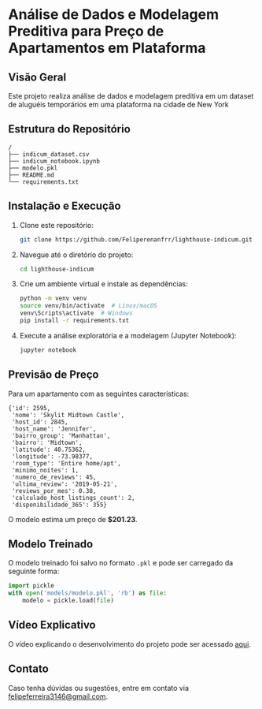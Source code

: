 # Análise de Dados e Modelagem Preditiva para Preço de Apartamentos em Plataforma

## Visão Geral
Este projeto realiza análise de dados e modelagem preditiva em um dataset de aluguéis temporários em uma plataforma na cidade de New York

## Estrutura do Repositório
```
/
├── indicum_dataset.csv
├── indicum_notebook.ipynb 
├── modelo.pkl
├── README.md
└── requirements.txt
```

## Instalação e Execução
1. Clone este repositório:
   ```bash
   git clone https://github.com/Feliperenanfrr/lighthouse-indicum.git
   ```
2. Navegue até o diretório do projeto:
   ```bash
   cd lighthouse-indicum
   ```
3. Crie um ambiente virtual e instale as dependências:
   ```bash
   python -m venv venv
   source venv/bin/activate  # Linux/macOS
   venv\Scripts\activate  # Windows
   pip install -r requirements.txt
   ```
4. Execute a análise exploratória e a modelagem (Jupyter Notebook):
   ```bash
   jupyter notebook
   ```
## Previsão de Preço
Para um apartamento com as seguintes características:
```
{'id': 2595,
 'nome': 'Skylit Midtown Castle',
 'host_id': 2845,
 'host_name': 'Jennifer',
 'bairro_group': 'Manhattan',
 'bairro': 'Midtown',
 'latitude': 40.75362,
 'longitude': -73.98377,
 'room_type': 'Entire home/apt',
 'minimo_noites': 1,
 'numero_de_reviews': 45,
 'ultima_review': '2019-05-21',
 'reviews_por_mes': 0.38,
 'calculado_host_listings_count': 2,
 'disponibilidade_365': 355}
```
O modelo estima um preço de **$201.23**.

## Modelo Treinado
O modelo treinado foi salvo no formato `.pkl` e pode ser carregado da seguinte forma:
```python
import pickle
with open('models/modelo.pkl', 'rb') as file:
    modelo = pickle.load(file)
```

## Vídeo Explicativo
O vídeo explicando o desenvolvimento do projeto pode ser acessado [aqui]([link-do-video](https://drive.google.com/file/d/12MeH2xh0Muozra-rAmyiWAya-XTjTUW9/view?usp=sharing)).

## Contato
Caso tenha dúvidas ou sugestões, entre em contato via felipeferreira3146@gmail.com.

